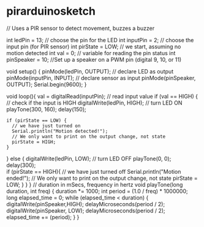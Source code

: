 # pirarduinosketch

// Uses a PIR sensor to detect movement, buzzes a buzzer
 
int ledPin = 13;                // choose the pin for the LED
int inputPin = 2;               // choose the input pin (for PIR sensor)
int pirState = LOW;             // we start, assuming no motion detected
int val = 0;                    // variable for reading the pin status
int pinSpeaker = 10;           //Set up a speaker on a PWM pin (digital 9, 10, or 11)

void setup() {
  pinMode(ledPin, OUTPUT);      // declare LED as output
  pinMode(inputPin, INPUT);     // declare sensor as input
  pinMode(pinSpeaker, OUTPUT);
  Serial.begin(9600);
}

void loop(){
  val = digitalRead(inputPin);  // read input value
  if (val == HIGH) {            // check if the input is HIGH
    digitalWrite(ledPin, HIGH);  // turn LED ON
    playTone(300, 160);
    delay(150);

    
    if (pirState == LOW) {
      // we have just turned on
      Serial.println("Motion detected!");
      // We only want to print on the output change, not state
      pirState = HIGH;
    }
  } else {
      digitalWrite(ledPin, LOW); // turn LED OFF
      playTone(0, 0);
      delay(300);    
      if (pirState == HIGH){
      // we have just turned off
      Serial.println("Motion ended!");
      // We only want to print on the output change, not state
      pirState = LOW;
    }
  }
}
// duration in mSecs, frequency in hertz
void playTone(long duration, int freq) {
    duration *= 1000;
    int period = (1.0 / freq) * 1000000;
    long elapsed_time = 0;
    while (elapsed_time < duration) {
        digitalWrite(pinSpeaker,HIGH);
        delayMicroseconds(period / 2);
        digitalWrite(pinSpeaker, LOW);
        delayMicroseconds(period / 2);
        elapsed_time += (period);
    }
}
